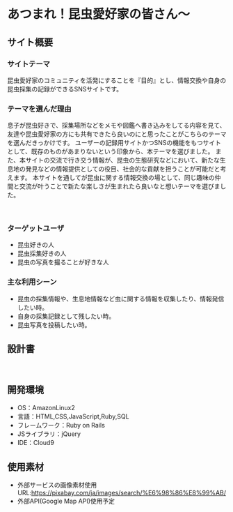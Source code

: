 # あつまれ！昆虫愛好家の皆さん〜
## サイト概要
### サイトテーマ
昆虫愛好家のコミュニティを活発にすることを『目的』とし、情報交換や自身の昆虫採集の記録ができるSNSサイトです。
​
### テーマを選んだ理由
息子が昆虫好きで、採集場所などをメモや図鑑へ書き込みをしてる内容を見て、友達や昆虫愛好家の方にも共有できたら良いのにと思ったことがこちらのテーマを選んだきっかけです。
ユーザーの記録用サイトかつSNSの機能をもつサイトとして、既存のものがあまりないという印象から、本テーマを選びました。
また、本サイトの交流で行き交う情報が、昆虫の生態研究などにおいて、新たな生息地の発見などの情報提供としての役目、社会的な貢献を担うことが可能だと考えます。
本サイトを通してが昆虫に関する情報交換の場として、同じ趣味の仲間と交流が叶うことで新たな楽しさが生まれたら良いなと想いテーマを選びました。

​
### ターゲットユーザ
- 昆虫好きの人
- 昆虫採集好きの人
- 昆虫の写真を撮ることが好きな人
​
### 主な利用シーン
- 昆虫の採集情報や、生息地情報など虫に関する情報を収集したり、情報発信したい時。
- 自身の採集記録として残したい時。
- 昆虫写真を投稿したい時。
​
## 設計書
<!--テーマを設定・提出する時点では不要です-->
​
## 開発環境
- OS：AmazonLinux2
- 言語：HTML,CSS,JavaScript,Ruby,SQL
- フレームワーク：Ruby on Rails
- JSライブラリ：jQuery
- IDE：Cloud9
​
## 使用素材
- 外部サービスの画像素材使用　URL:https://pixabay.com/ja/images/search/%E6%98%86%E8%99%AB/
- 外部API(Google Map API)使用予定